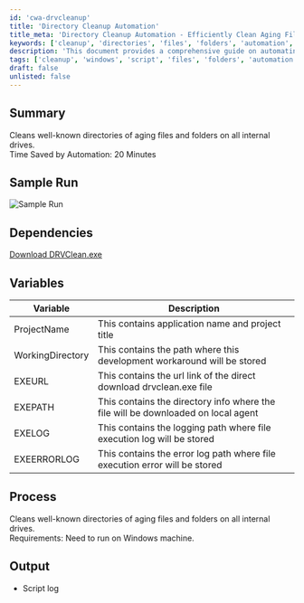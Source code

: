 ```yaml
---
id: 'cwa-drvcleanup'
title: 'Directory Cleanup Automation'
title_meta: 'Directory Cleanup Automation - Efficiently Clean Aging Files and Folders'
keywords: ['cleanup', 'directories', 'files', 'folders', 'automation', 'windows']
description: 'This document provides a comprehensive guide on automating the cleanup of well-known directories containing aging files and folders on all internal drives. The process saves time and ensures efficient management of disk space on Windows machines.'
tags: ['cleanup', 'windows', 'script', 'files', 'folders', 'automation']
draft: false
unlisted: false
---
```

## Summary

Cleans well-known directories of aging files and folders on all internal drives.  
Time Saved by Automation: 20 Minutes

## Sample Run

![Sample Run](5078775/docs/8216316/images/11437876)

## Dependencies

[Download DRVClean.exe](https://file.provaltech.com/repo/app/DRVClean.exe)

## Variables

| Variable          | Description                                                                 |
|-------------------|-----------------------------------------------------------------------------|
| ProjectName       | This contains application name and project title                            |
| WorkingDirectory   | This contains the path where this development workaround will be stored      |
| EXEURL            | This contains the url link of the direct download drvclean.exe file        |
| EXEPATH           | This contains the directory info where the file will be downloaded on local agent |
| EXELOG            | This contains the logging path where file execution log will be stored      |
| EXEERRORLOG       | This contains the error log path where file execution error will be stored  |

## Process

Cleans well-known directories of aging files and folders on all internal drives.  
Requirements: Need to run on Windows machine.

## Output

- Script log

